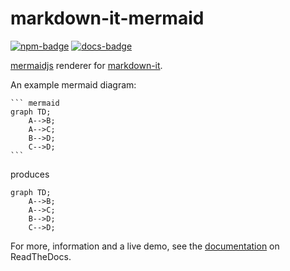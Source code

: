 # markdown-it-mermaid
[![npm-badge]][npm] [![docs-badge]][docs]

[docs-badge]: https://readthedocs.org/projects/markdown-it-mermaid/badge/?style=for-the-badge
[docs]: https://markdown-it-mermaid.rtfd.io

[npm-badge]: https://img.shields.io/npm/v/@agoose77/markdown-it-mermaid?style=for-the-badge
[npm]: https://www.npmjs.com/package/@agoose77/markdown-it-mermaid

[mermaidjs](https://github.com/knsv/mermaid) renderer for [markdown-it](https://github.com/markdown-it/markdown-it).

An example mermaid diagram:
~~~
``` mermaid
graph TD;
    A-->B;
    A-->C;
    B-->D;
    C-->D;
```
~~~
produces
``` mermaid
graph TD;
    A-->B;
    A-->C;
    B-->D;
    C-->D;
```

For more, information and a live demo, see the [documentation][docs] on ReadTheDocs.
